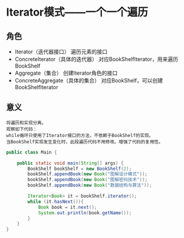 # Iterator模式——一个一个遍历
## 角色
- Iterator（迭代器接口）
    遍历元素的接口
- ConcreteIterator（具体的迭代器）
    对应BookShelfIterator，用来遍历BookShelf
- Aggregate（集合）
    创建Iterator角色的接口
- ConcreteAggregate（具体的集合）
    对应BookShelf，可以创建BookShelfIterator
    
## 意义
    将遍历和实现分离。
    观察如下代码：
    while循环只使用了Iterator接口的方法，不依赖于BookShelf的实现。
    当BookShelf实现发生变化时，此段遍历代码不用修改。增强了代码的复用性。
```java
public class Main {

    public static void main(String[] args) {
        BookShelf bookShelf = new BookShelf(2);
        bookShelf.appendBook(new Book("图解设计模式"));
        bookShelf.appendBook(new Book("图解密码技术"));
        bookShelf.appendBook(new Book("数据结构与算法"));

        Iterator<Book> it = bookShelf.iterator();
        while (it.hasNext()){
            Book book = it.next();
            System.out.println(book.getName());
        }
    }
}
```